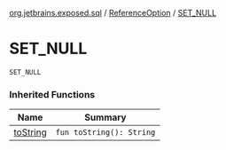 [org.jetbrains.exposed.sql](../index.md) / [ReferenceOption](index.md) / [SET_NULL](.)

# SET_NULL

`SET_NULL`

### Inherited Functions

| Name | Summary |
|---|---|
| [toString](to-string.md) | `fun toString(): String` |
